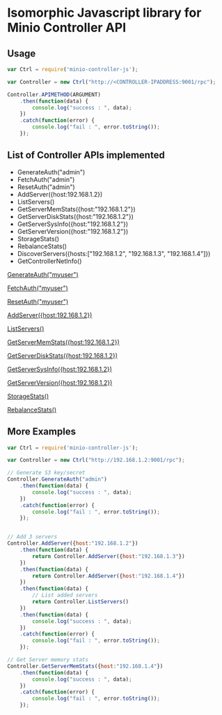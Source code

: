 # Isomorphic Javascript library for Minio Controller API

## Usage

```js
var Ctrl = require('minio-controller-js');

var Controller = new Ctrl("http://<CONTROLLER-IPADDRESS:9001/rpc");

Controller.APIMETHOD(ARGUMENT)
    .then(function(data) {
        console.log("success : ", data);
    })
    .catch(function(error) {
        console.log("fail : ", error.toString());
    });
```

## List of Controller APIs implemented

* GenerateAuth("admin")
* FetchAuth("admin")
* ResetAuth("admin")
* AddServer({host:192.168.1.2})
* ListServers()
* GetServerMemStats({host:"192.168.1.2"})
* GetServerDiskStats({host:"192.168.1.2"})
* GetServerSysInfo({host:"192.168.1.2"})
* GetServerVersion({host:"192.168.1.2"})
* StorageStats()
* RebalanceStats()
* DiscoverServers({hosts:["192.168.1.2", "192.168.1.3", "192.168.1.4"]})
* GetControllerNetInfo()

[GenerateAuth("myuser")](./examples/gen-auth.js)

[FetchAuth("myuser")](./examples/fetch-auth.js)

[ResetAuth("myuser")](./examples/reset-auth.js)

[AddServer({host:192.168.1.2})](./examples/add-server.js)

[ListServers()](./examples/list-servers.js)

[GetServerMemStats({host:192.168.1.2})](./examples/get-server-memstats.js)

[GetServerDiskStats({host:192.168.1.2})](./examples/get-server-diskstats.js)

[GetServerSysInfo({host:192.168.1.2})](./examples/get-server-sysinfo.js)

[GetServerVersion({host:192.168.1.2})](./examples/get-server-version.js)

[StorageStats()](./examples/storage-stats.js)

[RebalanceStats()](./examples/rebalance-stats.js)

## More Examples

```js
var Ctrl = require('minio-controller-js');

var Controller = new Ctrl("http://192.168.1.2:9001/rpc");

// Generate S3 key/secret
Controller.GenerateAuth("admin")
    .then(function(data) {
        console.log("success : ", data);
    })
    .catch(function(error) {
        console.log("fail : ", error.toString());
    });


// Add 3 servers
Controller.AddServer({host:"192.168.1.2"})
    .then(function(data) {
        return Controller.AddServer({host:"192.168.1.3"})
    })
    .then(function(data) {
        return Controller.AddServer({host:"192.168.1.4"})
    })
    .then(function(data) {
        // List added servers
        return Controller.ListServers()
    })
    .then(function(data) {
        console.log("success : ", data);
    })
    .catch(function(error) {
        console.log("fail : ", error.toString());
    });

// Get Server memory stats
Controller.GetServerMemStats({host:"192.168.1.4"})
    .then(function(data) {
        console.log("success : ", data);
    })
    .catch(function(error) {
        console.log("fail : ", error.toString());
    });
